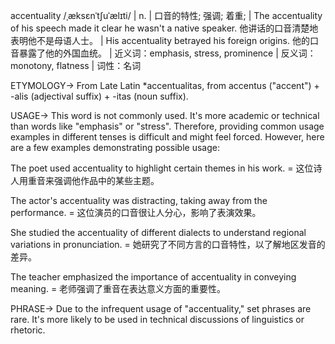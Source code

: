 accentuality /ˌæksɛnˈtʃuˈælɪti/ | n. | 口音的特性;  强调; 着重; | The accentuality of his speech made it clear he wasn't a native speaker.  他讲话的口音清楚地表明他不是母语人士。 |  His accentuality betrayed his foreign origins. 他的口音暴露了他的外国血统。 | 近义词：emphasis, stress, prominence | 反义词：monotony, flatness | 词性：名词

ETYMOLOGY->
From Late Latin *accentualitas, from accentus ("accent") + -alis (adjectival suffix) + -itas (noun suffix).

USAGE->
This word is not commonly used.  It's more academic or technical than words like "emphasis" or "stress".  Therefore, providing common usage examples in different tenses is difficult and might feel forced.  However, here are a few examples demonstrating possible usage:

The poet used accentuality to highlight certain themes in his work. = 这位诗人用重音来强调他作品中的某些主题。

The actor's accentuality was distracting, taking away from the performance. = 这位演员的口音很让人分心，影响了表演效果。

She studied the accentuality of different dialects to understand regional variations in pronunciation. = 她研究了不同方言的口音特性，以了解地区发音的差异。

The teacher emphasized the importance of accentuality in conveying meaning. = 老师强调了重音在表达意义方面的重要性。

PHRASE->
Due to the infrequent usage of "accentuality," set phrases are rare.  It's more likely to be used in technical discussions of linguistics or rhetoric.
